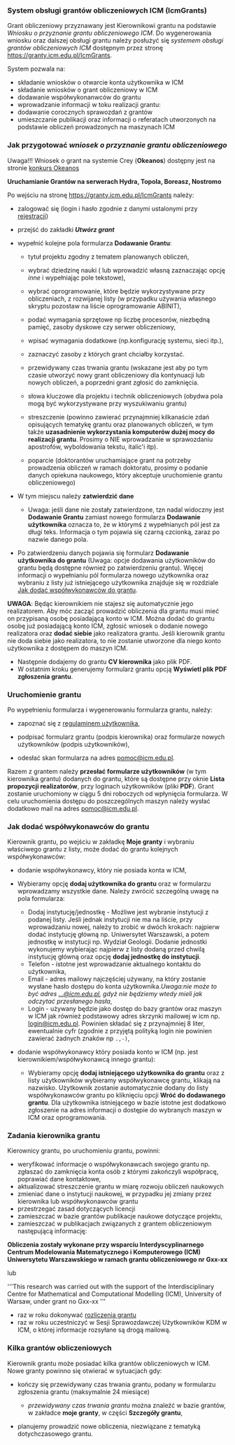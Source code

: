 ### System obsługi grantów obliczeniowych ICM (IcmGrants)

Grant obliczeniowy przyznawany jest Kierownikowi grantu na podstawie
*Wniosku o przyznanie grantu obliczeniowego ICM*. Do wygenerowania
wniosku oraz dalszej obsługi grantu należy posłużyć się *systemem
obsługi grantów obliczeniowych ICM* dostępnym przez stronę <https://granty.icm.edu.pl/IcmGrants>.

System pozwala na:

  - składanie wniosków o otwarcie konta użytkownika w ICM
  - składanie wniosków o grant obliczeniowy w ICM
  - dodawanie współwykonanwców do grantu
  - wprowadzanie informacji w toku realizacji grantu:
  - dodawanie corocznych sprawozdań z grantów
  - umieszczanie publikacji oraz informacji o referatach utworzonych
        na podstawie obliczeń prowadzonych na maszynach ICM

### Jak przygotować *wniosek o przyznanie grantu obliczeniowego*

Uwaga\!\!\! Wniosek o grant na systemie Crey (**Okeanos**) dostępny jest
na stronie [konkurs Okeanos](./konkurs_okeanos.md)

**Uruchamianie Grantów na serwerach Hydra, Topola, Boreasz, Nostromo**

Po wejściu na stronę <https://granty.icm.edu.pl/IcmGrants> należy:

  - zalogować się (login i hasło zgodnie z danymi ustalonymi przy
    [rejestracji](./zakladanie_konta.md))
    
  - przejść do zakładki ***Utwórz grant***
  
  - wypełnić kolejne pola formularza **Dodawanie
    Grantu**:
      - tytuł projektu zgodny z tematem planowanych obliczeń,
      
      - wybrać dziedzinę nauki ( lub wprowadzić własną zaznaczając opcję
        *inne* i wypełniając pole tekstowe),
	
      - wybrać oprogramowanie, które będzie wykorzystywane przy
        obliczeniach, z rozwijanej listy (w przypadku używania własnego
        skryptu pozostaw na liście oprogramowanie ABINIT),
	
      - podać wymagania sprzętowe np liczbę procesorów, niezbędną
        pamięć, zasoby dyskowe czy serwer obliczeniowy,
	
      - wpisać wymagania dodatkowe (np.konfigurację systemu, sieci itp.),
      
      - zaznaczyć zasoby z których grant chciałby korzystać.

      - przewidywany czas trwania grantu (wskazane jest aby po tym
        czasie utworzyć nowy grant obliczeniowy dla kontynuacji lub
        nowych obliczeń, a poprzedni grant zgłosić do zamknięcia.
	
      - słowa kluczowe dla projektu i technik obliczeniowych (obydwa
        pola mogą być wykorzystywane przy wyszukiwaniu grantu)
      - streszczenie (powinno zawierać przynajmniej kilkanaście zdań
        opisujących tematykę grantu oraz planowanych obliczeń, w tym
        także **uzasadnienie wykorzystania komputerów dużej mocy do
        realizacji grantu**. Prosimy o NIE wprowadzanie w sprawozdaniu
        apostrofów, wyboldowania tekstu, italic'i itp).
      - poparcie (doktorantów uruchamiające grant na potrzeby
        prowadzenia obliczeń w ramach doktoratu, prosimy o podanie
        danych opiekuna naukowego, który akceptuje uruchomienie grantu
        obliczeniowego)

  - W tym miejscu należy **zatwierdzić dane**

      -
        Uwaga: jeśli dane nie zostały zatwierdzone, tzn nadal widoczny
        jest **Dodawanie Grantu** zamiast nowego formularza **Dodawanie
        użytkownika** oznacza to, że w którymś z wypełnianych pól jest
        za długi teks. Informacja o tym pojawia się czarną czcionką,
        zaraz po nazwie danego pola.

  - Po zatwierdzeniu danych pojawia się formularz **Dodawanie
    użytkownika do grantu** (Uwaga: opcje dodawania użytkowników do
    grantu będą dostępne również po zatwierdzeniu grantu). Więcej
    informacji o wypełnianiu pól formularza nowego użytkownika oraz
    wybraniu z listy już istniejącego użytkownika znajduje się w
    rozdziale [Jak dodać współwykonawców do
    grantu](#jak-dodac-wspowykonawcow-do-grantu).

**UWAGA**: Będąc kierownikiem nie stajesz się automatycznie jego
realizatorem. Aby móc zacząć prowadzić obliczenia dla grantu musi mieć
on przypisaną osobę posiadającą konto w ICM. Można dodać do grantu osobę
już posiadającą konto ICM, zgłosić wniosek o dodanie nowego realizatora
oraz **dodać siebie** jako realizatora grantu. Jeśli kierownik grantu
nie doda siebie jako realizatora, to nie zostanie utworzone dla niego
konto użytkownika z dostępem do maszyn ICM.

  - Następnie dodajemy do grantu **CV kierownika** jako plik PDF.
  - W ostatnim kroku generujemy formularz grantu opcją **Wyświetl plik
    PDF zgłoszenia grantu**.

### Uruchomienie grantu

Po wypełnieniu formularza i wygenerowaniu formularza grantu, należy:

  - zapoznać się z [regulaminem
    użytkownika](../O_zasobach_ICM/Formalnosci/regulamin.md),

  - podpisać formularz grantu (podpis kierownika) oraz formularze nowych
    użytkowników (podpis użytkowników),
    
  - odesłać skan formularza na adres <pomoc@icm.edu.pl>.

Razem z grantem należy **przesłać formularze użytkowników** (w tym
kierownika grantu) dodanych do grantu, które są dostępne przy oknie
**Lista propozycji realizatorów**, przy loginach użytkowników (pliki
**PDF**). Grant zostanie uruchomiony w ciągu 5 dni roboczych od wpłynięcia
formularza. W celu uruchomienia dostępu do poszczególnych maszyn należy
wysłać dodatkowo mail na adres <pomoc@icm.edu.pl>.

### Jak dodać współwykonawców do grantu

Kierownik grantu, po wejściu w zakładkę **Moje granty** i wybraniu
właściwego grantu z listy, może dodać do grantu kolejnych
współwykonawców:

  - dodanie współwykonawcy, który nie posiada konta w ICM,
  
  - Wybieramy opcję **dodaj użytkownika do grantu** oraz w
        formularzu wprowadzamy wszystkie dane. Należy zwrócić szczególną
        uwagę na pola formularza:
    - Dodaj instytucję/jednostkę - Możliwe jest wybranie instytucji z
        podanej listy. Jeśli jednak instytucji nie ma na liście, przy
        wprowadzaniu nowej, należy to zrobić w dwóch krokach: najpierw
        dodać instytucję główną np. Uniwersytet Warszawski, a potem
        jednostkę w instytucji np. Wydział Geologii. Dodanie jednostki
        wykonujemy wybierając najpierw z listy dodaną przed chwilą
        instytucję główną oraz opcję **dodaj jednostkę do instytucji**.
    - Telefon - istotne jest wprowadzanie aktualnego kontaktu do
        użytkownika,
    - Email - adres mailowy najczęściej używany, na który zostanie
        wysłane hasło dostępu do konta użytkownika.*Uwaga:nie może to
        być adres ...@icm.edu.pl, gdyż nie będziemy wtedy mieli jak
        odczytać przesłanego hasła*,
    - Login - używany będzie jako dostęp do bazy grantów oraz maszyn w
        ICM jak również podstawowy adres skrzynki mailowej w icm np.
        login@icm.edu.pl. Powinien składać się z przynajmniej 8 liter,
        ewentualnie cyfr (zgodnie z przyjętą polityką login nie powinien
        zawierać żadnych znaków np `.,-)`,
  - dodanie współwykonawcy który posiada konto w ICM (np. jest
    kierownikiem/współwykonawcą innego grantu):
    - Wybieramy opcję **dodaj istniejącego użytkownika do grantu**
        oraz z listy użytkowników wybieramy współwykonawcę grantu,
        klikają na nazwisko. Użytkownik zostanie automatycznie dodany do
        listy współwykonawców grantu po kliknięciu opcji **Wróć do
        dodawanego grantu**. Dla użytkownika istniejącego w bazie
        istotne jest dodatkowo zgłoszenie na adres  informacji o
        dostępie do wybranych maszyn w ICM oraz oprogramowania.

### Zadania kierownika grantu

Kierownicy grantu, po uruchomieniu grantu, powinni:

  - weryfikować informacje o współwykonawcach swojego grantu np.
    zgłaszać do zamknięcia konta osób z którymi zakończyli współpracę,
    poprawiać dane kontaktowe,
  - aktualizować streszczenie grantu w miarę rozwoju obliczeń naukowych
  - zmieniać dane o instytucji naukowej, w przypadku jej zmiany przez
    kierownika lub współwykonawców grantu
  - przestrzegać zasad dotyczących licencji
  - zamieszczać w bazie grantów publikacje naukowe dotyczące
    projektu,
  - zamieszczać w publikacjach związanych z grantem obliczeniowym
    następującą informację:

**Obliczenia zostały wykonane przy wsparciu Interdyscyplinarnego Centrum
Modelowania Matematycznego i Komputerowego (ICM) Uniwersytetu
Warszawskiego w ramach grantu obliczeniowego nr Gxx-xx**

lub

'''This research was carried out with the support of the
Interdisciplinary Centre for Mathematical and Computational Modelling
(ICM), University of Warsaw, under grant no Gxx-xx '''

  - raz w roku dokonywać [rozliczenia
    grantu](./rozliczanie_grantu.md)
  - raz w roku uczestniczyć w Sesji Sprawozdawczej Użytkowników KDM w
    ICM, o której informacje rozsyłane są drogą mailową.

### Kilka grantów obliczeniowych

Kierownik grantu może posiadać kilka grantów obliczeniowych w ICM. Nowe
granty powinno się otwierać w sytuacjach gdy:

  - kończy się przewidywany czas trwania grantu, podany w formularzu
    zgłoszenia grantu (maksymalnie 24 miesiące)
      - *przewidywany czas trwania grantu* można znaleźć w bazie
        grantów, w zakładce **moje granty**, w części **Szczegóły
        grantu**,
	
  - planujemy prowadzić nowe obliczenia, niezwiązane z tematyką
    dotychczasowego grantu.